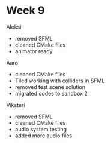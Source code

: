 # Week 9


Aleksi

- removed SFML
- cleaned CMake files
- animator ready


Aaro

- cleaned CMake files
- Tiled working with colliders in SFML
- removed test scene solution
- migrated codes to sandbox 2


Viksteri

- removed SFML
- cleaned CMake files
- audio system testing
- added more audio files